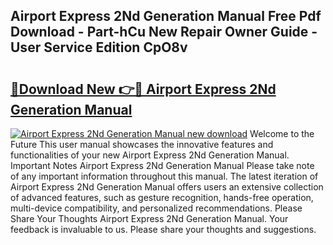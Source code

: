 ## Airport Express 2Nd Generation Manual Free Pdf Download - Part-hCu New Repair Owner Guide - User Service Edition CpO8v

# <h2><a href="http://cf20365.oget.top/?id=Airport+Express+2Nd+Generation+Manual">🔗Download New 👉🔴 Airport Express 2Nd Generation Manual</a></h2>

[![Airport Express 2Nd Generation Manual new download](https://i.imgur.com/5g1atiW.png)](http://cf20365.oget.top/?id=Airport+Express+2Nd+Generation+Manual)
Welcome to the Future This user manual showcases the innovative features and functionalities of your new Airport Express 2Nd Generation Manual. Important Notes Airport Express 2Nd Generation Manual Please take note of any important information throughout this manual. The latest iteration of Airport Express 2Nd Generation Manual offers users an extensive collection of advanced features, such as gesture recognition, hands-free operation, multi-device compatibility, and personalized recommendations. Please Share Your Thoughts Airport Express 2Nd Generation Manual. Your feedback is invaluable to us. Please share your thoughts and suggestions.
